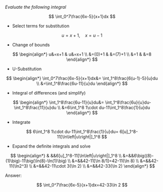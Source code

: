 *Evaluate the following integral*

$$
\int_0^7\frac{6x-5}{x+1}dx
$$

-  Select terms for substitution

$$
u=x+1,\quad x=u-1
$$

-  Change of bounds

$$
\begin{align*}
u&=x+1 & u&=x+1 \\
&=(0)+1 & &=(7)+1 \\
&=1 & &=8
\end{align*}
$$

-  U-Substitution

$$
\begin{align*}
\int_0^7\frac{6x-5}{x+1}dx&=
\int_1^8\frac{6(u-1)-5}{u}du \\
&=\int_1^8\frac{6u-11}{u}du
\end{align*}
$$

-  Integral of differences (and simplify)

$$
\begin{align*}
\int_1^8\frac{6u-11}{u}du&=
\int_1^8\frac{6u}{u}du-
\int_1^8\frac{11}{u}du \\
&=6\int_1^8 1\cdot du-11\int_1^8\frac{1}{u}du
\end{align*}
$$

-  Integrate

$$
6\int_1^8 1\cdot du-11\int_1^8\frac{1}{u}du=
6[u]_1^8-11[\ln\left|u\right|]_1^8
$$

-  Expand the definite integrals and solve

$$
\begin{align*}
& &&6[u]_1^8-11[\ln\left|u\right|]_1^8 \\
&=&&6\big((8)-(1)\big)-11\big(\ln(8)-\ln(1)\big) \\
&=&&42-11[\ln 8/1]=42-11(\ln 8) \\
&=&&42-11(\ln2^3) \\
&=&&42-11\cdot 3(\ln 2) \\
&=&&42-33(\ln 2)
\end{align*}
$$

Answer:

$$
\int_0^7\frac{6x-5}{x+1}dx=42-33\ln 2
$$
